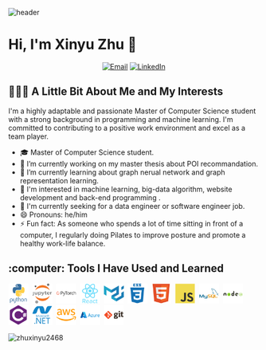 ![header](https://capsule-render.vercel.app/api?type=waving&color=004466&height=300&section=header&text=Hello%20everyone&#x1F60A;&fontSize=90)


# Hi, I'm Xinyu Zhu 👋


<p align="center">
  <a href="mailto:patrick.xinyuzhu@gmail.com"><img src="https://img.shields.io/badge/-Email-0077B5?style=flat&logo=gmail&logoColor=white" alt="Email"></a>
  <a href="https://nz.linkedin.com/in/xinyu-zhu-81b739195"><img src="https://img.shields.io/badge/-LinkedIn-0077B5?style=flat&logo=linkedin&logoColor=white" alt="LinkedIn"></a>

</p>

<h2>👨🏻‍💻  A Little Bit About Me and My Interests</h2>


I'm a highly adaptable and passionate Master of Computer Science student with a strong background in programming and machine learning. I'm committed to contributing to a positive work environment and excel as a team player.

- 🎓 Master of Computer Science student.
- 🔭 I’m currently working on my master thesis about POI recommandation.
- 🌱 I’m currently learning about graph nerual network and graph representation learning.
- 🤔 I'm interested in machine learning, big-data algorithm, website development and back-end programming .
- 💬 I'm currently seeking for a data engineer or software engineer job.
- 😄 Pronouns: he/him
- ⚡ Fun fact: As someone who spends a lot of time sitting in front of a computer, I regularly doing Pilates to improve posture and promote a healthy work-life balance.






<!--
```yaml
name: Xinyu Zhu
located_in: Auckland, NZ
eduacation:
[
"Master of Science in Computer Science - Research",
"Postgraduate Diploma in Computer Science",
"Bachelor of Science in Computer Science",
]

```


[![Anurag's GitHub stats](https://github-readme-stats.vercel.app/api?username=zhuxinyu2468&count_private=true&show_icons=true&theme=prussian )](https://github.com/zhuxinyu2468)

[![Top Langs](https://github-readme-stats.vercel.app/api/top-langs/?username=zhuxinyu2468&hide_progress=true)](https://github.com/zhuxinyu2468)
-->

<h2>:computer: Tools I Have Used and Learned</h2>
<p align="left">
<div>
  <img src="https://github.com/devicons/devicon/blob/master/icons/python/python-original-wordmark.svg" title="python" alt="python" width="40" height="40"/>&nbsp;
  <img src="https://github.com/devicons/devicon/blob/master/icons/jupyter/jupyter-original-wordmark.svg" title="jupyter" alt="jupyter" width="40" height="40"/>&nbsp;
  <img src="https://github.com/devicons/devicon/blob/master/icons/pytorch/pytorch-original-wordmark.svg" title="pytorch" alt="pytorch" width="40" height="40"/>&nbsp;
  <img src="https://github.com/devicons/devicon/blob/master/icons/react/react-original-wordmark.svg" title="React" alt="React" width="40" height="40"/>&nbsp;
  <img src="https://github.com/devicons/devicon/blob/master/icons/materialui/materialui-original.svg" title="Material UI" alt="Material UI" width="40" height="40"/>&nbsp;
  <img src="https://github.com/devicons/devicon/blob/master/icons/css3/css3-plain-wordmark.svg"  title="CSS3" alt="CSS" width="40" height="40"/>&nbsp;
  <img src="https://github.com/devicons/devicon/blob/master/icons/html5/html5-original.svg" title="HTML5" alt="HTML" width="40" height="40"/>&nbsp;
  <img src="https://github.com/devicons/devicon/blob/master/icons/javascript/javascript-original.svg" title="JavaScript" alt="JavaScript" width="40" height="40"/>&nbsp;
  <img src="https://github.com/devicons/devicon/blob/master/icons/mysql/mysql-original-wordmark.svg" title="MySQL"  alt="MySQL" width="40" height="40"/>&nbsp;
  <img src="https://github.com/devicons/devicon/blob/master/icons/nodejs/nodejs-original-wordmark.svg" title="NodeJS" alt="NodeJS" width="40" height="40"/>&nbsp;
  <img src="https://github.com/devicons/devicon/blob/master/icons/csharp/csharp-plain.svg" title="CSharp" alt="CSharp" width="40" height="40"/>&nbsp;
  <img src="https://github.com/devicons/devicon/blob/master/icons/dot-net/dot-net-plain-wordmark.svg" title="DotNet" alt="DotNet" width="40" height="40"/>&nbsp;
  <img src="https://github.com/devicons/devicon/blob/master/icons/amazonwebservices/amazonwebservices-plain-wordmark.svg" title="AWS" alt="AWS" width="40" height="40"/>&nbsp;
    <img src="https://github.com/devicons/devicon/blob/master/icons/azure/azure-original-wordmark.svg" title="Azure" alt="Azure" width="40" height="40"/>&nbsp;
  <img src="https://github.com/devicons/devicon/blob/master/icons/git/git-original-wordmark.svg" title="Git" **alt="Git" width="40" height="40"/>
</div>
</p>

<p align="left">
  <img src="https://github-readme-stats.vercel.app/api?username=zhuxinyu2468&count_private=true&show_icons=true&theme=prussian" alt="zhuxinyu2468" />
</p>

<!--
**zhuxinyu2468/zhuxinyu2468** is a ✨ _special_ ✨ repository because its `README.md` (this file) appears on your GitHub profile.

Here are some ideas to get you started:

- 🔭 I’m currently working on ...
- 🌱 I’m currently learning ...
- 👯 I’m looking to collaborate on ...
- 🤔 I’m looking for help with ...
- 💬 Ask me about ...
- 📫 How to reach me: ...
- 😄 Pronouns: ...
- ⚡ Fun fact: ...
-->

